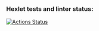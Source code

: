 ### Hexlet tests and linter status:
[![Actions Status](https://github.com/Swarog1995/python-project-lvl1/workflows/hexlet-check/badge.svg)](https://github.com/Swarog1995/python-project-lvl1/actions)
